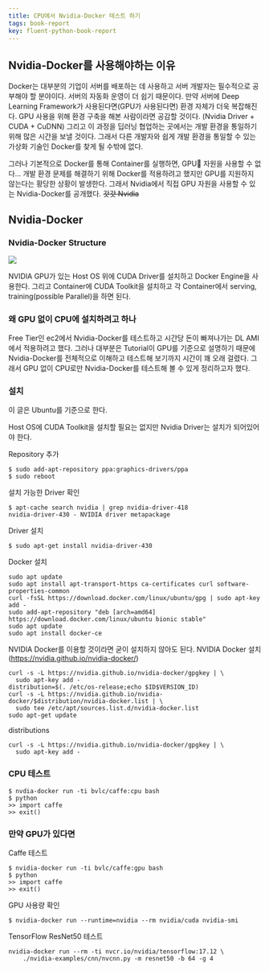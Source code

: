 ```yaml
---
title: CPU에서 Nvidia-Docker 테스트 하기
tags: book-report
key: fluent-python-book-report
---
```


## Nvidia-Docker를 사용해야하는 이유
Docker는 대부분의 기업이 서버를 배포하는 데 사용하고 서버 개발자는 필수적으로 공부해야 할 분야이다. 서버의 자동화 운영이 더 쉽기 때문이다. 만약 서버에 Deep Learning Framework가 사용된다면(GPU가 사용된다면) 환경 자체가 더욱 복잡해진다. GPU 사용을 위해 환경 구축을 해본 사람이라면 공감할 것이다. (Nvidia Driver + CUDA + CuDNN) 그리고 이 과정을 딥러닝 협업하는 곳에서는 개발 환경을 통일하기 위해 많은 시간을 보낼 것이다. 그래서 다른 개발자와 쉽게 개발 환경을 통일할 수 있는 가상화 기술인 Docker를 찾게 될 수밖에 없다.

그러나 기본적으로 Docker를 통해 Container를 실행하면, GPU 자원을 사용할 수 없다... 개발 환경 문제를 해결하기 위해 Docker를 적용하려고 했지만 GPU를 지원하지 않는다는 황당한 상황이 발생한다. 그래서 Nvidia에서 직접 GPU 자원을 사용할 수 있는 Nvidia-Docker를 공개했다. ~~갓갓 Nvidia~~

## Nvidia-Docker
### Nvidia-Docker Structure
![](https://cloud.githubusercontent.com/assets/3028125/12213714/5b208976-b632-11e5-8406-38d379ec46aa.png)

NVIDIA GPU가 있는 Host OS 위에 CUDA Driver를 설치하고 Docker Engine을 사용한다. 그리고 Container에 CUDA Toolkit을 설치하고 각 Container에서 serving, training(possible Parallel)을 하면 된다.

### 왜 GPU 없이 CPU에 설치하려고 하나
Free Tier인 ec2에서 Nvidia-Docker를 테스트하고 시간당 돈이 빠져나가는 DL AMI에서 적용하려고 했다. 그러나 대부분은 Tutorial이 GPU를 기준으로 설명하기 때문에 Nvidia-Docker를 전체적으로 이해하고 테스트해 보기까지 시간이 꽤 오래 걸렸다. 그래서 GPU 없이 CPU로만 Nvidia-Docker를 테스트해 볼 수 있게 정리하고자 했다.

### 설치
이 글은 Ubuntu를 기준으로 한다.

Host OS에 CUDA Toolkit을 설치할 필요는 없지만 Nvidia Driver는 설치가 되어있어야 한다.

Repository 추가
~~~
$ sudo add-apt-repository ppa:graphics-drivers/ppa
$ sudo reboot
~~~

설치 가능한 Driver 확인
~~~
$ apt-cache search nvidia | grep nvidia-driver-418
nvidia-driver-430 - NVIDIA driver metapackage
~~~

Driver 설치
~~~
$ sudo apt-get install nvidia-driver-430
~~~


Docker 설치
~~~
sudo apt update
sudo apt install apt-transport-https ca-certificates curl software-properties-common
curl -fsSL https://download.docker.com/linux/ubuntu/gpg | sudo apt-key add -
sudo add-apt-repository "deb [arch=amd64] https://download.docker.com/linux/ubuntu bionic stable"
sudo apt update
sudo apt install docker-ce
~~~

NVIDIA Docker를 이용할 것이라면 굳이 설치하지 않아도 된다.
NVIDIA Docker 설치 (https://nvidia.github.io/nvidia-docker/)
~~~
curl -s -L https://nvidia.github.io/nvidia-docker/gpgkey | \
  sudo apt-key add -
distribution=$(. /etc/os-release;echo $ID$VERSION_ID)
curl -s -L https://nvidia.github.io/nvidia-docker/$distribution/nvidia-docker.list | \
  sudo tee /etc/apt/sources.list.d/nvidia-docker.list
sudo apt-get update
~~~

distributions
~~~
curl -s -L https://nvidia.github.io/nvidia-docker/gpgkey | \
  sudo apt-key add -
~~~

### CPU 테스트
~~~
$ nvdia-docker run -ti bvlc/caffe:cpu bash
$ python
>> import caffe
>> exit()
~~~

### 만약 GPU가 있다면
Caffe 테스트
~~~
$ nvidia-docker run -ti bvlc/caffe:gpu bash
$ python
>> import caffe
>> exit()
~~~

GPU 사용량 확인
~~~
$ nvidia-docker run --runtime=nvidia --rm nvidia/cuda nvidia-smi
~~~

TensorFlow ResNet50 테스트
~~~
nvidia-docker run --rm -ti nvcr.io/nvidia/tensorflow:17.12 \
    ./nvidia-examples/cnn/nvcnn.py -m resnet50 -b 64 -g 4
~~~